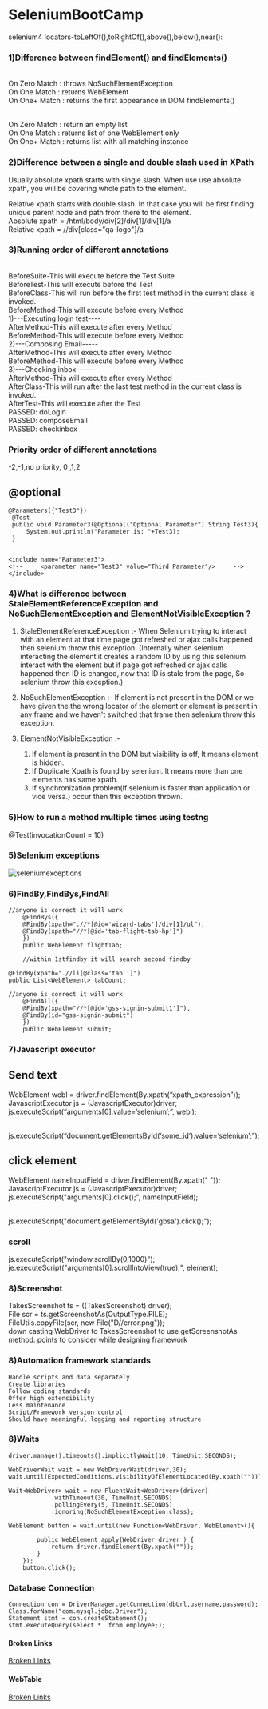 # SeleniumBootCamp
selenium4 locators-toLeftOf(),toRightOf(),above(),below(),near(): 
### 1)Difference between findElement() and findElements()
<br>On Zero Match : throws NoSuchElementException
<br>On One Match : returns WebElement
<br>On One+ Match : returns the first appearance in DOM 
findElements()

<br>On Zero Match : return an empty list
<br>On One Match : returns list of one WebElement only
<br>On One+ Match : returns list with all matching instance

### 2)Difference between a single and double slash used in XPath
Usually absolute xpath starts with single slash. When use use absolute xpath, you will be covering whole path to the element.

Relative xpath starts with double slash. In that case you will be first finding unique parent node and path from there to the element.
<br>Absolute xpath = /html/body/div[2]/div[1]/div[1]/a
<br>Relative xpath = //div[class="qa-logo"]/a

### 3)Running order of different annotations
<br>BeforeSuite-This will execute before the Test Suite
<br>BeforeTest-This will execute before the Test
<br>BeforeClass-This will run before the first test method in the current class is invoked.
<br>BeforeMethod-This will execute before every Method
<br>1)---Executing login test----
<br>AfterMethod-This will execute after every Method
<br>BeforeMethod-This will execute before every Method
<br>2)---Composing Email-----
<br>AfterMethod-This will execute after every Method
<br>BeforeMethod-This will execute before every Method
<br>3)---Checking inbox------
<br>AfterMethod-This will execute after every Method
<br>AfterClass-This will  run after the last test method in the current class is invoked.
<br>AfterTest-This will execute after the Test
<br>PASSED: doLogin
<br>PASSED: composeEmail
<br>PASSED: checkinbox
### Priority order of different annotations
-2,-1,no priority, 0 ,1,2


@optional
----------------
```
@Parameters({"Test3"})
 @Test
 public void Parameter3(@Optional("Optional Parameter") String Test3){
     System.out.println("Parameter is: "+Test3);
 }


<include name="Parameter3">
<!--     <parameter name="Test3" value="Third Parameter"/>     -->
</include>
```
### 4)What is difference between StaleElementReferenceException and NoSuchElementException and ElementNotVisibleException  ?

1. StaleElementReferenceException :- When Selenium trying to interact with an element at that time page got refreshed or ajax calls happened then selenium throw this exception.
(Internally when selenium interacting the element it creates a random ID by using this selenium interact with the element but if page got refreshed or ajax calls happened then ID is changed, now that ID is stale from the page, So selenium throw this exception.)

2. NoSuchElementException :- If element is not present in the DOM or we have given the the wrong locator of the element or element is present in any frame and we haven't switched that frame then selenium throw this exception.


3. ElementNotVisibleException :-
   
   1. If element is present in the DOM but visibility is off, It means element is hidden.
   2. If Duplicate Xpath is found by selenium. It means more than one elements has same      xpath.
   3. If synchronization problem(If selenium is faster than application or vice versa.) occur then this exception thrown.
 ### 5)How to run a method multiple times using testng 
   @Test(invocationCount = 10)
  ### 5)Selenium exceptions  
![seleniumexceptions](https://user-images.githubusercontent.com/24494133/52053575-b6108900-2527-11e9-9800-b84a8f379454.jpg)

 ### 6)FindBy,FindBys,FindAll  
```
//anyone is correct it will work	
	@FindBys({
	@FindBy(xpath=".//*[@id='wizard-tabs']/div[1]/ul"),
	@FindBy(xpath="//*[@id='tab-flight-tab-hp']")
	})
	public WebElement flightTab;
	
	//within 1stfindby it will search second findby

@FindBy(xpath=".//li[@class='tab ']")
public List<WebElement> tabCount;

//anyone is correct it will work	
	@FindAll({
	@FindBy(xpath="//*[@id='gss-signin-submit1']"),
	@FindBy(id="gss-signin-submit")
	})
	public WebElement submit;

```
### 7)Javascript executor
Send text
---------
WebElement webl = driver.findElement(By.xpath(“xpath_expression”));
<br>JavascriptExecutor js = (JavascriptExecutor)driver;
<br>js.executeScript(“arguments[0].value=’selenium’;”, webl);

<br>js.executeScript(“document.getElementsById(‘some_id’).value=’selenium’;”);

click element
----------------------
WebElement nameInputField = driver.findElement(By.xpath(" "));
<br>JavascriptExecutor js = (JavascriptExecutor)driver;
<br>js.executeScript("arguments[0].click();", nameInputField);
<br>

<br>js.executeScript("document.getElementById('gbsa').click();");
### scroll
js.executeScript("window.scrollBy(0,1000)");
<br>je.executeScript("arguments[0].scrollIntoView(true);", element);

### 8)Screenshot
TakesScreenshot ts = ((TakesScreenshot) driver);
<br>File scr = ts.getScreenshotAs(OutputType.FILE);
<br>FileUtils.copyFile(scr, new File("D//error.png")); </br>
down casting WebDriver to TakesScreenshot to use getScreenshotAs method.
points to consider while designing framework
### 8)Automation framework standards
```
Handle scripts and data separately
Create libraries
Follow coding standards
Offer high extensibility
Less maintenance
Script/Framework version control
Should have meaningful logging and reporting structure
```
### 8)Waits
```
driver.manage().timeouts().implicitlyWait(10, TimeUnit.SECONDS);

WebDriverWait wait = new WebDriverWait(driver,30);
wait.until(ExpectedConditions.visibilityOfElementLocated(By.xpath("")));

Wait<WebDriver> wait = new FluentWait<WebDriver>(driver)							
			.withTimeout(30, TimeUnit.SECONDS) 			
			.pollingEvery(5, TimeUnit.SECONDS) 			
			.ignoring(NoSuchElementException.class);
	
WebElement button = wait.until(new Function<WebDriver, WebElement>(){
	
		public WebElement apply(WebDriver driver ) {
			return driver.findElement(By.xpath(""));
		}
	});
	button.click();
```
### Database Connection
```
Connection con = DriverManager.getConnection(dbUrl,username,password);
Class.forName("com.mysql.jdbc.Driver");
Statement stmt = con.createStatement();	
stmt.executeQuery(select *  from employee;);
```
 #### Broken Links</br>
[Broken Links](https://www.toolsqa.com/selenium-webdriver/find-broken-links-in-selenium/)

 #### WebTable</br>
[Broken Links](https://www.guru99.com/handling-dynamic-selenium-webdriver.html)
